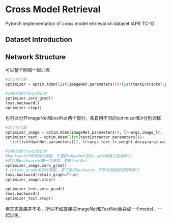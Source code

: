 # Cross Model Retrieval

Pytorch implementation of cross model retrieval on dataset IAPR TC-12.

## Dataset Introduction



## Network Structure



可以整个网络一起训练

```python
#定义优化器
optimizer = optim.Adam(list(imageNet.parameters())+list(textExtractor.parameters())+list(textHashNet.parameters()), lr=args.lr, weight_decay=args.weight_decay)
```

```python
#训练的每个setp优化时
optimizer.zero_grad()
loss.backward()
optimizer.step()
```

也可以分开imageNet和textNet两个部分，各自用不同的optimizer和lr分别训练

```python
#定义优化器
optimizer_image = optim.Adam(imageNet.parameters(), lr=args.image_lr, 	                weight_decay=args.weight_decay)
optimizer_text = optim.Adam(list(textExtractor.parameters())+
  list(textHashNet.parameters()), lr=args.text_lr,weight_decay=args.weight_decay)
```
```python
#训练的每个setp优化时
#backward计算网络的梯度，先更新imageNet部分，此时梯度已经用掉了。
#然后再backward计算一次梯度，更新textNet。
optimizer_image.zero_grad()
# retain_graph保留计算图, 接下面的backward，不然他直接就把图释放了
loss.backward(retain_graph=True) 
optimizer_image.step()

optimizer_text.zero_grad()
loss.backward()
optimizer_text.step()
```

但其实效果差不多，所以不如直接把ImageNet和TextNet合并成一个model，一起训练。